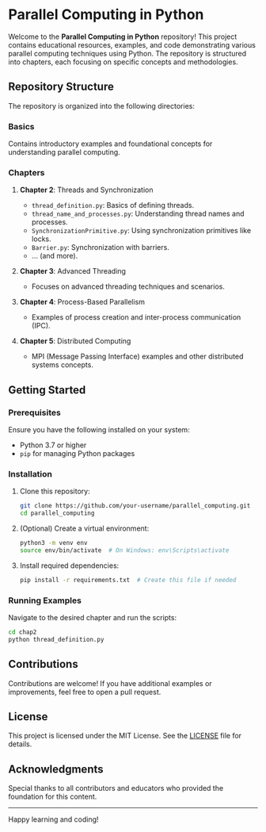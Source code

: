 # Parallel Computing in Python

Welcome to the **Parallel Computing in Python** repository! This project contains educational resources, examples, and code demonstrating various parallel computing techniques using Python. The repository is structured into chapters, each focusing on specific concepts and methodologies.

## Repository Structure

The repository is organized into the following directories:

### Basics
Contains introductory examples and foundational concepts for understanding parallel computing.

### Chapters
1. **Chapter 2**: Threads and Synchronization
   - `thread_definition.py`: Basics of defining threads.
   - `thread_name_and_processes.py`: Understanding thread names and processes.
   - `SynchronizationPrimitive.py`: Using synchronization primitives like locks.
   - `Barrier.py`: Synchronization with barriers.
   - ... (and more).

2. **Chapter 3**: Advanced Threading
   - Focuses on advanced threading techniques and scenarios.

3. **Chapter 4**: Process-Based Parallelism
   - Examples of process creation and inter-process communication (IPC).

4. **Chapter 5**: Distributed Computing
   - MPI (Message Passing Interface) examples and other distributed systems concepts.

## Getting Started

### Prerequisites
Ensure you have the following installed on your system:
- Python 3.7 or higher
- `pip` for managing Python packages

### Installation
1. Clone this repository:
   ```bash
   git clone https://github.com/your-username/parallel_computing.git
   cd parallel_computing
   ```

2. (Optional) Create a virtual environment:
   ```bash
   python3 -m venv env
   source env/bin/activate  # On Windows: env\Scripts\activate
   ```

3. Install required dependencies:
   ```bash
   pip install -r requirements.txt  # Create this file if needed
   ```

### Running Examples
Navigate to the desired chapter and run the scripts:
```bash
cd chap2
python thread_definition.py
```

## Contributions
Contributions are welcome! If you have additional examples or improvements, feel free to open a pull request.

## License
This project is licensed under the MIT License. See the [LICENSE](LICENSE) file for details.

## Acknowledgments
Special thanks to all contributors and educators who provided the foundation for this content.

---

Happy learning and coding!
